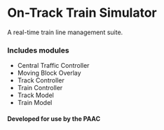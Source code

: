 # On-Track Train Simulator
A real-time train line management suite.

### Includes modules
- Central Traffic Controller
- Moving Block Overlay
- Track Controller
- Train Controller
- Track Model
- Train Model

#### Developed for use by the PAAC
